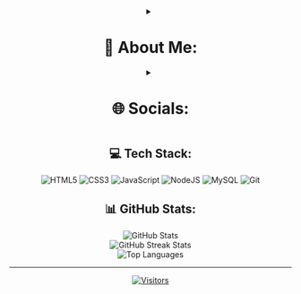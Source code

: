 <div align="center">
  <details close align="center">
    <summary>
      <h1 >💫 About Me:</h1>
    </summary>
    <p>
      🔭 I’m currently working on <strong>Small and big projects</strong><br>
      👯 I’m looking to collaborate on <strong>More projects and help others</strong><br>
      👨‍💻 All of my projects are available at <strong><a href="https://github.com/uchihaitachi5099?tab=repositories">GitHub</a></strong><br>
      📫 How to reach me: Discord: uchihaitachi5099
    </p>
  </details>

  <details close align="center">
    <summary>
      <h1>🌐 Socials:</h1>
    </summary>
    <a href="https://discord.gg/7pQskbnqeG" style="pointer-events: none;">
      <img src="https://img.shields.io/badge/Discord-%237289DA.svg?logo=discord&logoColor=white&style=for-the-badge&color=2C2C2C" alt="Discord">
    </a>
    <a href="https://instagram.com/uchiha_itachi_5099" style="pointer-events: none;">
      <img src="https://img.shields.io/badge/Instagram-%23E4405F.svg?logo=Instagram&logoColor=white&style=for-the-badge&color=2C2C2C" alt="Instagram">
    </a>
  </details>

  <div align="center">
    <h2>💻 Tech Stack:</h2>
    <img src="https://img.shields.io/badge/html5-%23E34F26.svg?style=for-the-badge&logo=html5&logoColor=white&color=E34F26" alt="HTML5">
    <img src="https://img.shields.io/badge/css3-%231572B6.svg?style=for-the-badge&logo=css3&logoColor=white&color=1572B6" alt="CSS3">
    <img src="https://img.shields.io/badge/javascript-%23323330.svg?style=for-the-badge&logo=javascript&logoColor=%23F7DF1E&color=F7DF1E" alt="JavaScript">
    <img src="https://img.shields.io/badge/node.js-6DA55F?style=for-the-badge&logo=node.js&logoColor=white&color=6DA55F" alt="NodeJS">
    <img src="https://img.shields.io/badge/mysql-4479A1.svg?style=for-the-badge&logo=mysql&logoColor=white&color=4479A1" alt="MySQL">
    <img src="https://img.shields.io/badge/git-%23F05033.svg?style=for-the-badge&logo=git&logoColor=white&color=F05033" alt="Git">
  </div>

  <div align="center">
    <h2>📊 GitHub Stats:</h2>
    <img src="https://github-readme-stats.vercel.app/api?username=uchihaitachi5099&theme=vue-dark&hide_border=true&include_all_commits=true&count_private=true" alt="GitHub Stats"><br/>
    <img src="https://github-readme-streak-stats.herokuapp.com/?user=uchihaitachi5099&theme=vue-dark&hide_border=true" alt="GitHub Streak Stats"><br/>
    <img src="https://github-readme-stats.vercel.app/api/top-langs/?username=uchihaitachi5099&theme=vue-dark&hide_border=true&layout=compact&langs_count=8" alt="Top Languages">
  </div>

  <hr>

  <div align="center">
    <a href="https://visitcount.itsvg.in/api?id=uchihaitachi5099&icon=0&color=12" style="pointer-events: none;">
      <img src="https://visitcount.itsvg.in/api?id=uchihaitachi5099&icon=0&color=12" alt="Visitors">
    </a>
  </div>
</div>

<!-- Proudly created with GPRM ( https://gprm.itsvg.in ) -->
